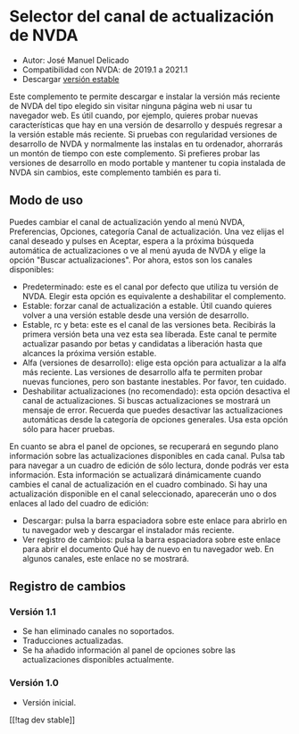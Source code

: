 # Selector del canal de actualización de NVDA #

* Autor: José Manuel Delicado
* Compatibilidad con NVDA: de 2019.1 a 2021.1
* Descargar [versión estable][1]

Este complemento te permite descargar e instalar la versión más reciente de
NVDA del tipo elegido sin visitar ninguna página web ni usar tu navegador
web. Es útil cuando, por ejemplo, quieres probar nuevas características que
hay en una versión de desarrollo y después regresar a la versión estable más
reciente. Si pruebas con regularidad versiones de desarrollo de NVDA y
normalmente las instalas en tu ordenador, ahorrarás un montón de tiempo con
este complemento. Si prefieres probar las versiones de desarrollo en modo
portable y mantener tu copia instalada de NVDA sin cambios, este complemento
también es para ti.

## Modo de uso

Puedes cambiar el canal de actualización yendo al menú NVDA, Preferencias,
Opciones, categoría Canal de actualización. Una vez elijas el canal deseado
y pulses en Aceptar, espera a la próxima búsqueda automática de
actualizaciones o ve al menú ayuda de NVDA y elige la opción "Buscar
actualizaciones". Por ahora, estos son los canales disponibles:

* Predeterminado: este es el canal por defecto que utiliza tu versión de
  NVDA. Elegir esta opción es equivalente a deshabilitar el complemento.
* Estable: forzar canal de actualización a estable. Útil cuando quieres
  volver a una versión estable desde una versión de desarrollo.
* Estable, rc y beta: este es el canal de las versiones beta. Recibirás la
  primera versión beta una vez esta sea liberada. Este canal te permite
  actualizar pasando por betas y candidatas a liberación hasta que alcances
  la próxima versión estable.
* Alfa (versiones de desarrollo): elige esta opción para actualizar a la
  alfa más reciente. Las versiones de desarrollo alfa te permiten probar
  nuevas funciones, pero son bastante inestables. Por favor, ten cuidado.
* Deshabilitar actualizaciones (no recomendado): esta opción desactiva el
  canal de actualizaciones. Si buscas actualizaciones se mostrará un mensaje
  de error. Recuerda que puedes desactivar las actualizaciones automáticas
  desde la categoría de opciones generales. Usa esta opción sólo para hacer
  pruebas.

En cuanto se abra el panel de opciones, se recuperará en segundo plano
información sobre las actualizaciones disponibles en cada canal. Pulsa tab
para navegar a un cuadro de edición de sólo lectura, donde podrás ver esta
información. Esta información se actualizará dinámicamente cuando cambies el
canal de actualización en el cuadro combinado. Si hay una actualización
disponible en el canal seleccionado, aparecerán uno o dos enlaces al lado
del cuadro de edición:

* Descargar: pulsa la barra espaciadora sobre este enlace para abrirlo en tu
  navegador web y descargar el instalador más reciente.
* Ver registro de cambios: pulsa la barra espaciadora sobre este enlace para
  abrir el documento Qué hay de nuevo en tu navegador web. En algunos
  canales, este enlace no se mostrará.

## Registro de cambios

### Versión 1.1

* Se han eliminado canales no soportados.
* Traducciones actualizadas.
* Se ha añadido información al panel de opciones sobre las actualizaciones
  disponibles actualmente.

### Versión 1.0

* Versión inicial.

[[!tag dev stable]]

[1]: https://addons.nvda-project.org/files/get.php?file=updchannelselect
